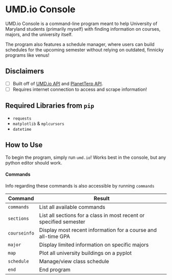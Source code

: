 # UMD.io Console

UMD.io Console is a command-line program meant to help University of Maryland students (primarily myself) with finding information on courses, majors, and the university itself.

The program also features a schedule manager, where users can build schedules for the upcoming semester without relying on outdated, finnicky programs like venus!

## Disclaimers

- [ ] Built off of [UMD.io API](https://github.com/umdio/umdio) and [PlanetTerp API](https://github.com/planetterp/PlanetTerp-API).
- [ ] Requires internet connection to access and scrape information!

## Required Libraries from `pip`

- `requests`
- `matplotlib` & `mplcursors`
- `datetime`

## How to Use

To begin the program, simply run `umd.io`! Works best in the console, but any python editor should work.

#### Commands

Info regarding these commands is also accessible by running `commands`

| Command      | Result                                                             |
| ------------ | ------------------------------------------------------------------ |
| `commands`   | List all available commands                                        |
| `sections`   | List all sections for a class in most recent or specified semester |
| `courseinfo` | Display most recent information for a course and all-time GPA      |
| `major`      | Display limited information on specific majors                     |
| `map`        | Plot all university buildings on a pyplot                          |
| `schedule`   | Manage/view class schedule                                         |
| `end`        | End program                                                        |
